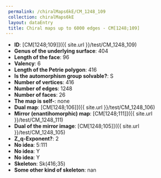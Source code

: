 ```yaml
--- 
 permalink: /chiralMaps6kE/CM_1248_109 
 collection: chiralMaps6kE
 layout: dataEntry
 title: Chiral maps up to 6000 edges - CM[1248;109]
---
```


- **ID**: [CM[1248;109]]({{ site.url }}/test/CM_1248_109)
- **Genus of the underlying surface**: 404
- **Length of the face**: 96
- **Valency**: 6
- **Length of the Petrie polygon**: 416
- **Is the automorphism group solvable?**: S
- **Number of vertices**: 416
- **Number of edges**: 1248
- **Number of faces**: 26
- **The map is self-**: none
- **Dual map**: [CM[1248;106]]({{ site.url }}/test/CM_1248_106)
- **Mirror (enantihomorphic) map**: [CM[1248;111]]({{ site.url }}/test/CM_1248_111)
- **Dual of the mirror image**: [CM[1248;105]]({{ site.url }}/test/CM_1248_105)
- **Z_q-Exponent?**: 2
- **No idea**:  5:111
- **No idea**: Y
- **No idea**: Y
- **Skeleton**: Sk(416;35)
- **Some other kind of skeleton**: nan
